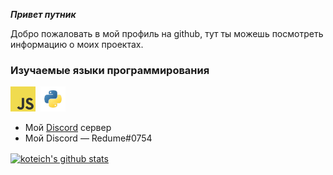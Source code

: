 ***Привет путник***

Добро пожаловать в мой профиль на github, тут ты можешь посмотреть информацию о моих проектах.

### Изучаемые языки программирования

<img height="40" src="https://raw.githubusercontent.com/github/explore/80688e429a7d4ef2fca1e82350fe8e3517d3494d/topics/javascript/javascript.png">  <img height="40">
<img height="40" src="https://raw.githubusercontent.com/github/explore/80688e429a7d4ef2fca1e82350fe8e3517d3494d/topics/python/python.png">  <img height="40">

* Мой [Discord](https://discord.gg/skWQrNgXtS) сервер
* Мой Discord — Redume#0754
 <div style="width: 50%">
<a href="https://github.com/Redume">
  <img align="center" src="https://github-readme-stats.anuraghazra1.vercel.app/api?username=Redume&show_icons=true&include_all_commits=true&theme=synthwave" alt="koteich's github stats"
</a>
